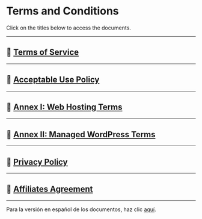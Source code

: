 # Terms and Conditions

Click on the titles below to access the documents.

---

## 📄 [Terms of Service](./Terms_of_Service.md)

---

## 📄 [Acceptable Use Policy](./Acceptable_Use_Policy.md)

---

## 📄 [Annex I: Web Hosting Terms](./Annex-I-Web-Hosting-Terms.md)

---

## 📄 [Annex II: Managed WordPress Terms](./Annex-II-Managed-WordPress-Terms.md)

---

## 📄 [Privacy Policy](./privacy/Privacy-Policy.md)

---

## 📄 [Affiliates Agreement](./Affiliates-Agreement.md)

---


Para la versión en español de los documentos, haz clic [aquí](./es/).
